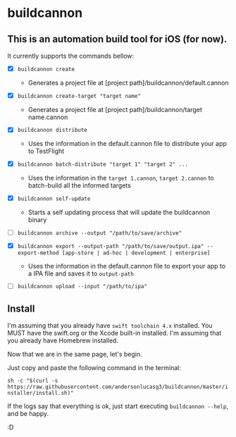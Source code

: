 # **buildcannon**

## This is an automation build tool for iOS (for now).

It currently supports the commands bellow:
- [x] `buildcannon create`
    - Generates a project file at [project path]/buildcannon/default.cannon

- [x] `buildcannon create-target "target name"`
    - Generates a project file at [project path]/buildcannon/target name.cannon

- [x] `buildcannon distribute`
    - Uses the information in the default.cannon file to distribute your app to TestFlight

- [x] `buildcannon batch-distribute "target 1" "target 2" ...`
    - Uses the information in the `target 1.cannon`, `target 2.cannon` to batch-build all the informed targets

- [x] `buildcannon self-update`
    - Starts a self updating process that will update the buildcannon binary

- [ ] `buildcannon archive --output "/path/to/save/archive"`

- [x] `buildcannon export --output-path "/path/to/save/output.ipa" --export-method [app-store | ad-hoc | development | enterprise]`
    - Uses the information in the default.cannon file to export your app to a IPA file and saves it to `output-path`

- [ ] `buildcannon upload --input "/path/to/ipa"`

## **Install**

I'm assuming that you already have `swift toolchain 4.x` installed. You MUST have the swift.org or the Xcode built-in installed.
I'm assuming that you already have Homebrew installed.

Now that we are in the same page, let's begin.

Just copy and paste the following command in the terminal:

`sh -c "$(curl -s https://raw.githubusercontent.com/andersonlucasg3/buildcannon/master/installer/install.sh)"`

If the logs say that everything is ok, just start executing `buildcannon --help`, and be happy.

:D
